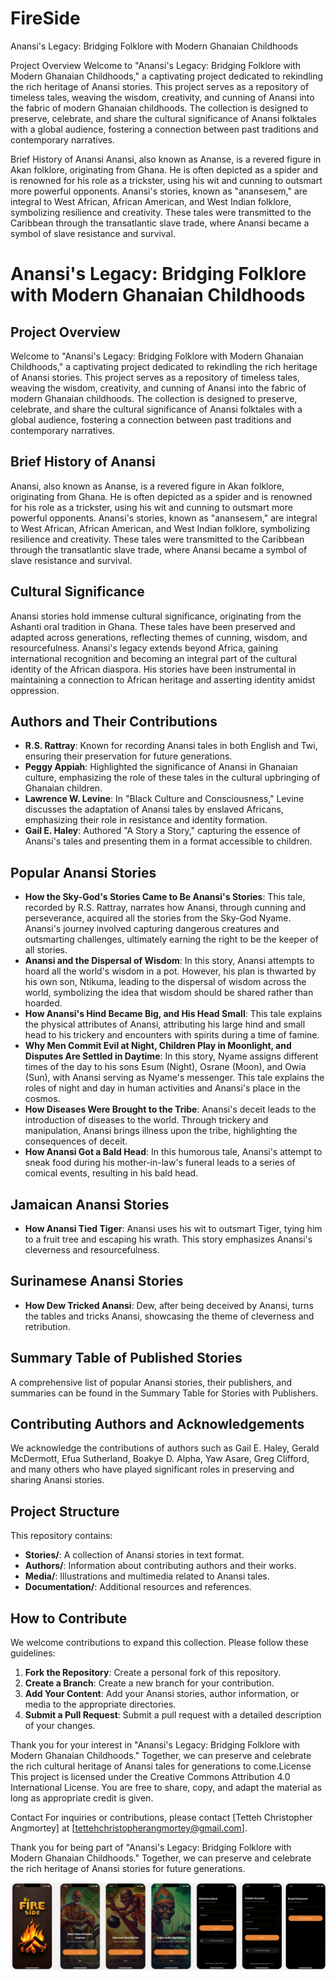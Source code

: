 # FireSide
Anansi's Legacy: Bridging Folklore with Modern Ghanaian Childhoods

Project Overview
Welcome to "Anansi's Legacy: Bridging Folklore with Modern Ghanaian Childhoods," a captivating project dedicated to rekindling the rich heritage of Anansi stories. This project serves as a repository of timeless tales, weaving the wisdom, creativity, and cunning of Anansi into the fabric of modern Ghanaian childhoods. The collection is designed to preserve, celebrate, and share the cultural significance of Anansi folktales with a global audience, fostering a connection between past traditions and contemporary narratives.

Brief History of Anansi
Anansi, also known as Ananse, is a revered figure in Akan folklore, originating from Ghana. He is often depicted as a spider and is renowned for his role as a trickster, using his wit and cunning to outsmart more powerful opponents. Anansi's stories, known as "anansesem," are integral to West African, African American, and West Indian folklore, symbolizing resilience and creativity. These tales were transmitted to the Caribbean through the transatlantic slave trade, where Anansi became a symbol of slave resistance and survival.

# Anansi's Legacy: Bridging Folklore with Modern Ghanaian Childhoods

## Project Overview

Welcome to "Anansi's Legacy: Bridging Folklore with Modern Ghanaian Childhoods," a captivating project dedicated to rekindling the rich heritage of Anansi stories. This project serves as a repository of timeless tales, weaving the wisdom, creativity, and cunning of Anansi into the fabric of modern Ghanaian childhoods. The collection is designed to preserve, celebrate, and share the cultural significance of Anansi folktales with a global audience, fostering a connection between past traditions and contemporary narratives.

## Brief History of Anansi

Anansi, also known as Ananse, is a revered figure in Akan folklore, originating from Ghana. He is often depicted as a spider and is renowned for his role as a trickster, using his wit and cunning to outsmart more powerful opponents. Anansi's stories, known as "anansesem," are integral to West African, African American, and West Indian folklore, symbolizing resilience and creativity. These tales were transmitted to the Caribbean through the transatlantic slave trade, where Anansi became a symbol of slave resistance and survival.

## Cultural Significance

Anansi stories hold immense cultural significance, originating from the Ashanti oral tradition in Ghana. These tales have been preserved and adapted across generations, reflecting themes of cunning, wisdom, and resourcefulness. Anansi's legacy extends beyond Africa, gaining international recognition and becoming an integral part of the cultural identity of the African diaspora. His stories have been instrumental in maintaining a connection to African heritage and asserting identity amidst oppression.

## Authors and Their Contributions

- **R.S. Rattray**: Known for recording Anansi tales in both English and Twi, ensuring their preservation for future generations.
- **Peggy Appiah**: Highlighted the significance of Anansi in Ghanaian culture, emphasizing the role of these tales in the cultural upbringing of Ghanaian children.
- **Lawrence W. Levine**: In "Black Culture and Consciousness," Levine discusses the adaptation of Anansi tales by enslaved Africans, emphasizing their role in resistance and identity formation.
- **Gail E. Haley**: Authored "A Story a Story," capturing the essence of Anansi's tales and presenting them in a format accessible to children.

## Popular Anansi Stories

- **How the Sky-God's Stories Came to Be Anansi's Stories**: This tale, recorded by R.S. Rattray, narrates how Anansi, through cunning and perseverance, acquired all the stories from the Sky-God Nyame. Anansi's journey involved capturing dangerous creatures and outsmarting challenges, ultimately earning the right to be the keeper of all stories.
- **Anansi and the Dispersal of Wisdom**: In this story, Anansi attempts to hoard all the world's wisdom in a pot. However, his plan is thwarted by his own son, Ntikuma, leading to the dispersal of wisdom across the world, symbolizing the idea that wisdom should be shared rather than hoarded.
- **How Anansi's Hind Became Big, and His Head Small**: This tale explains the physical attributes of Anansi, attributing his large hind and small head to his trickery and encounters with spirits during a time of famine.
- **Why Men Commit Evil at Night, Children Play in Moonlight, and Disputes Are Settled in Daytime**: In this story, Nyame assigns different times of the day to his sons Esum (Night), Osrane (Moon), and Owia (Sun), with Anansi serving as Nyame's messenger. This tale explains the roles of night and day in human activities and Anansi's place in the cosmos.
- **How Diseases Were Brought to the Tribe**: Anansi's deceit leads to the introduction of diseases to the world. Through trickery and manipulation, Anansi brings illness upon the tribe, highlighting the consequences of deceit.
- **How Anansi Got a Bald Head**: In this humorous tale, Anansi's attempt to sneak food during his mother-in-law's funeral leads to a series of comical events, resulting in his bald head.

## Jamaican Anansi Stories

- **How Anansi Tied Tiger**: Anansi uses his wit to outsmart Tiger, tying him to a fruit tree and escaping his wrath. This story emphasizes Anansi's cleverness and resourcefulness.

## Surinamese Anansi Stories

- **How Dew Tricked Anansi**: Dew, after being deceived by Anansi, turns the tables and tricks Anansi, showcasing the theme of cleverness and retribution.

## Summary Table of Published Stories

A comprehensive list of popular Anansi stories, their publishers, and summaries can be found in the Summary Table for Stories with Publishers.

## Contributing Authors and Acknowledgements

We acknowledge the contributions of authors such as Gail E. Haley, Gerald McDermott, Efua Sutherland, Boakye D. Alpha, Yaw Asare, Greg Clifford, and many others who have played significant roles in preserving and sharing Anansi stories.

## Project Structure

This repository contains:

- **Stories/**: A collection of Anansi stories in text format.
- **Authors/**: Information about contributing authors and their works.
- **Media/**: Illustrations and multimedia related to Anansi tales.
- **Documentation/**: Additional resources and references.

## How to Contribute

We welcome contributions to expand this collection. Please follow these guidelines:

1. **Fork the Repository**: Create a personal fork of this repository.
2. **Create a Branch**: Create a new branch for your contribution.
3. **Add Your Content**: Add your Anansi stories, author information, or media to the appropriate directories.
4. **Submit a Pull Request**: Submit a pull request with a detailed description of your changes.

Thank you for your interest in "Anansi's Legacy: Bridging Folklore with Modern Ghanaian Childhoods." Together, we can preserve and celebrate the rich cultural heritage of Anansi tales for generations to come.License
This project is licensed under the Creative Commons Attribution 4.0 International License. You are free to share, copy, and adapt the material as long as appropriate credit is given.

Contact
For inquiries or contributions, please contact [Tetteh Christopher Angmortey] at [tettehchristopherangmortey@gmail.com].

Thank you for being part of "Anansi's Legacy: Bridging Folklore with Modern Ghanaian Childhoods." Together, we can preserve and celebrate the rich heritage of Anansi stories for future generations.

![FireSide App Anansi's Legacy Stories](Screens.png)